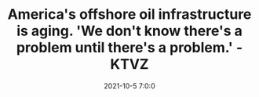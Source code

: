---
"title": "America's offshore oil infrastructure is aging. 'We don't know there's a problem until there's a problem.' - KTVZ"
"date": "2021-10-5 7:0:0"
"feed_name": "GOOGLENEWSDRILLING"
"feed_website": "https://news.google.com/search?q=drilling%2Bincident&hl=en-US&gl=US&ceid=US:en"
"feed_rss": "https://news.google.com/rss/search?q=drilling%2Bincident&hl=en-US&gl=US&ceid=US:en"
"link": "https://ktvz.com/news/2021/10/05/californias-oil-spill-points-to-another-problem-aging-and-deteriorating-offshore-oil-equipment/"
"source": "{'href': 'https://ktvz.com', 'title': 'KTVZ'}"
"file": "_posts/2021-1-1-b764eba225285ba3f3b198a00ad74dbf252c6948.md"
"accident": "0"
"drilling": "0"
"dead": "0"
"injured": "0"
"arrested": "0"
"place": "unknown place"
"where": "unknown site"
"causes": "unknown"
"place_uri": "unknown place"
---